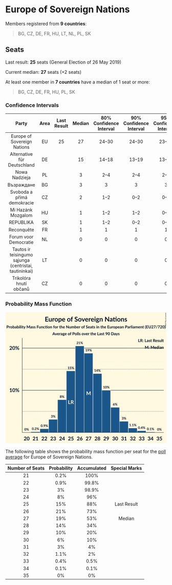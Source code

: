 # Europe of Sovereign Nations

Members registered from **9 countries**:

> BG, CZ, DE, FR, HU, LT, NL, PL, SK

## Seats

Last result: **25** seats (General Election of 26 May 2019)

Current median: **27** seats (+2 seats)

At least one member in **7 countries** have a median of 1 seat or more:

> BG, CZ, DE, FR, HU, PL, SK

### Confidence Intervals

| Party | Area | Last Result | Median | 80% Confidence Interval | 90% Confidence Interval | 95% Confidence Interval | 99% Confidence Interval |
|:-----:|:----:|:-----------:|:------:|:-----------------------:|:-----------------------:|:-----------------------:|:-----------------------:|
| Europe of Sovereign Nations | EU | 25 | 27 | 24–30 | 24–30 | 23–31 | 22–33 |
| Alternative für Deutschland | DE | | 15 | 14–18 | 13–19 | 13–19 | 13–21 |
| Nowa Nadzieja | PL | | 3 | 2–4 | 2–4 | 2–4 | 2–5 |
| Възраждане | BG | | 3 | 3 | 3 | 3 | 3 |
| Svoboda a přímá demokracie | CZ | | 2 | 1–2 | 0–2 | 0–2 | 0–3 |
| Mi Hazánk Mozgalom | HU | | 1 | 1–2 | 1–2 | 0–2 | 0–2 |
| REPUBLIKA | SK | | 1 | 1–2 | 0–2 | 0–2 | 0–2 |
| Reconquête | FR | | 1 | 1 | 1 | 1 | 1 |
| Forum voor Democratie | NL | | 0 | 0 | 0 | 0 | 0 |
| Tautos ir teisingumo sąjunga (centristai, tautininkai) | LT | | 0 | 0 | 0 | 0 | 0 |
| Trikolóra hnutí občanů | CZ | | 0 | 0 | 0 | 0 | 0 |

### Probability Mass Function

![Graph with seats probability mass function not yet produced](average-2024-08-31-seats-pmf-europeofsovereignnations.png "Seats Probability Mass Function")

The following table shows the probability mass function per seat for the [poll average](average-2024-08-31.html) for Europe of Sovereign Nations.

| Number of Seats | Probability | Accumulated | Special Marks |
|:---------------:|:-----------:|:-----------:|:-------------:|
| 21 | 0.2% | 100% |  |
| 22 | 0.9% | 99.8% |  |
| 23 | 3% | 98.9% |  |
| 24 | 8% | 96% |  |
| 25 | 15% | 88% | Last Result |
| 26 | 21% | 73% |  |
| 27 | 19% | 53% | Median |
| 28 | 14% | 34% |  |
| 29 | 10% | 20% |  |
| 30 | 6% | 10% |  |
| 31 | 3% | 4% |  |
| 32 | 1.1% | 2% |  |
| 33 | 0.4% | 0.5% |  |
| 34 | 0.1% | 0.1% |  |
| 35 | 0% | 0% |  |


